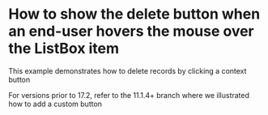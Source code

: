 # How to show the delete button when an end-user hovers the mouse over the ListBox item

<p>This example demonstrates how to delete records by clicking a context button</p>
<p>For versions prior to 17.2, refer to the 11.1.4+ branch where we illustrated how to add a custom button</p>